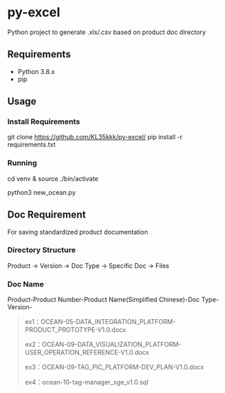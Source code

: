 # py-excel
Python project to generate .xls/.csv based on product doc directory

## Requirements
- Python 3.8.x
- pip

## Usage

### Install Requirements
git clone https://github.com/KL35kkk/py-excel/
pip install -r requirements.txt

### Running
cd venv & source ./bin/activate

python3 new_ocean.py

## Doc Requirement
For saving standardized product documentation

### Directory Structure

Product -> Version -> Doc Type -> Specific Doc -> Files

### Doc Name

Product-Product Number-Product Name(Simplified Chinese)-Doc Type-Version-

> ex1：OCEAN-05-DATA_INTEGRATION_PLATFORM-PRODUCT_PROTOTYPE-V1.0.docx
>
> ex2：OCEAN-09-DATA_VISUALIZATION_PLATFORM-USER_OPERATION_REFERENCE-V1.0.docx
>
> ex3：OCEAN-09-TAG_PIC_PLATFORM-DEV_PLAN-V1.0.docx
>
> ex4：ocean-10-tag-manager_sge_v1.0.sql
